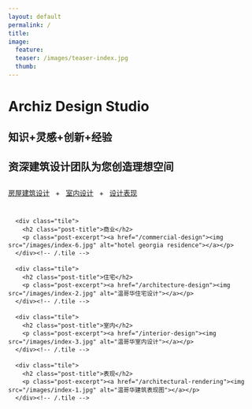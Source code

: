 ```yaml
---
layout: default
permalink: /
title:
image:
  feature:
  teaser: /images/teaser-index.jpg
  thumb:
---
```


<div class="page-lead" style="background-image:url(/images/wood-texture-1600x800.jpg)">
  <div class="wrap page-lead-content">
    <h1>Archiz Design Studio</h1>
    <h2>  </h2>
    <h2>知识+灵感+创新+经验</h2>
    <h2>资深建筑设计团队为您创造理想空间</h2>
    <h2>  </h2>
    <a href="/architecture-design" class="btn-inverse">房屋建筑设计</a> &nbsp; + &nbsp; <a href="/interior-design" class="btn-inverse">室内设计</a> &nbsp; + &nbsp; <a href="/architectural-rendering" class="btn-inverse">设计表现</a>
  </div><!-- /.page-lead-content -->
</div><!-- /.page-lead -->

<div id="page-wrapper">
      <!--[if lt IE 9]><div class="upgrade notice-warning"><strong>Your browser is quite old!</strong> Why not <a href="http://whatbrowser.org/">upgrade to a newer one</a> to better enjoy this site?</div><![endif]-->

<div id="main" role="main">
  <div class="wrap">
    <div class="page-title">
    <h1></h1>
    </div>

<div class="archive-wrap">
  <div class="page-content">

      <div class="tile">
        <h2 class="post-title">商业</h2>
        <p class="post-excerpt"><a href="/commercial-design"><img src="/images/index-6.jpg" alt="hotel georgia residence"></a></p>
      </div><!-- /.tile -->

      <div class="tile">
        <h2 class="post-title">住宅</h2>
        <p class="post-excerpt"><a href="/architecture-design"><img src="/images/index-2.jpg" alt="温哥华住宅设计"></a></p>
      </div><!-- /.tile -->

      <div class="tile">
        <h2 class="post-title">室内</h2>
        <p class="post-excerpt"><a href="/interior-design"><img src="/images/index-3.jpg" alt="温哥华室内设计"></a></p>
      </div><!-- /.tile -->

      <div class="tile">
        <h2 class="post-title">表现</h2>
        <p class="post-excerpt"><a href="/architectural-rendering"><img src="/images/index-1.jpg" alt="温哥华建筑表现图"></a></p>
      </div><!-- /.tile -->

  </div><!-- /.page-content -->
</div><!-- /.archive-wrap -->
</div><!-- /wrap -->
</div><!-- /main -->
</div> <!-- /page-wrapper -->
